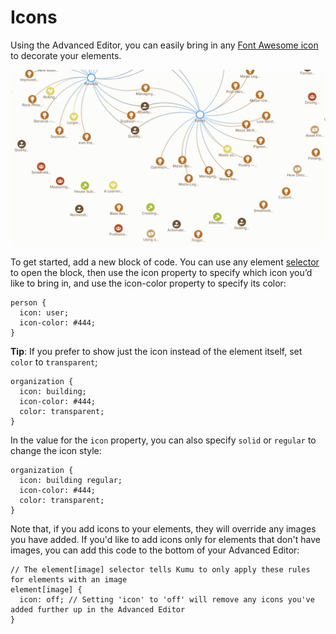 # Icons

Using the Advanced Editor, you can easily bring in any [Font Awesome icon](https://fontawesome.com/icons) to decorate your elements.

![elements with icons to show element type](/images/icons.png)

To get started, add a new block of code. You can use any element [selector](/guides/selectors.html) to open the block, then use the icon property to specify which icon you’d like to bring in, and use the icon-color property to specify its color:

```
person {
  icon: user;
  icon-color: #444;
}
```

**Tip**: If you prefer to show just the icon instead of the element itself, set `color` to `transparent`;

```
organization {
  icon: building;
  icon-color: #444;
  color: transparent;
}
```

In the value for the `icon` property, you can also specify `solid` or `regular` to change the icon style:

```
organization {
  icon: building regular;
  icon-color: #444;
  color: transparent;
}
```

Note that, if you add icons to your elements, they will override any images you have added. If you'd like to add icons only for elements that don't have images, you can add this code to the bottom of your Advanced Editor:

```
// The element[image] selector tells Kumu to only apply these rules for elements with an image
element[image] {
  icon: off; // Setting 'icon' to 'off' will remove any icons you've added further up in the Advanced Editor
}
```




